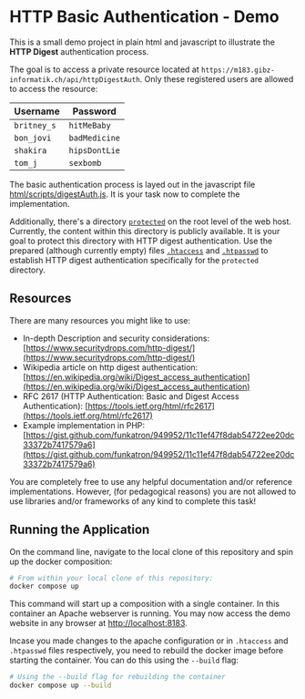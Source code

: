 # HTTP Basic Authentication - Demo

This is a small demo project in plain html and javascript to illustrate the **HTTP Digest** authentication process.

The goal is to access a private resource located at `https://m183.gibz-informatik.ch/api/httpDigestAuth`. Only these registered users are allowed to access the resource:

| Username    | Password      |
| ----------- | ------------- |
| `britney_s` | `hitMeBaby`   |
| `bon_jovi`  | `badMedicine` |
| `shakira`   | `hipsDontLie` |
| `tom_j`     | `sexbomb`     |

The basic authentication process is layed out in the javascript file [html/scripts/digestAuth.js](html/scripts/digestAuth.js). It is your task now to complete the implementation.

Additionally, there's a directory [`protected`](html/protected/) on the root level of the web host. Currently, the content within this directory is publicly available. It is your goal to protect this directory with HTTP digest authentication. Use the prepared (although currently empty) files [`.htaccess`](html/protected/.htaccess) and [`.htpasswd`](html/protected/.htpasswd) to establish HTTP digest authentication specifically for the `protected` directory.

## Resources

There are many resources you might like to use:

- In-depth Description and security considerations: [https://www.securitydrops.com/http-digest/](https://www.securitydrops.com/http-digest/)
- Wikipedia article on http digest authentication: [https://en.wikipedia.org/wiki/Digest_access_authentication](https://en.wikipedia.org/wiki/Digest_access_authentication)
- RFC 2617 (HTTP Authentication: Basic and Digest Access Authentication): [https://tools.ietf.org/html/rfc2617](https://tools.ietf.org/html/rfc2617)
- Example implementation in PHP: [https://gist.github.com/funkatron/949952/11c11ef47f8dab54722ee20dc33372b7417579a6](https://gist.github.com/funkatron/949952/11c11ef47f8dab54722ee20dc33372b7417579a6)

You are completely free to use any helpful documentation and/or reference implementations. However, (for pedagogical reasons) you are not allowed to use libraries and/or frameworks of any kind to complete this task!

## Running the Application

On the command line, navigate to the local clone of this repository and spin up the docker composition:

```bash
# From within your local clone of this repository:
docker compose up
```

This command will start up a composition with a single container. In this container an Apache webserver is running. You may now access the demo website in any browser at [http://localhost:8183](http://localhost:8183).

Incase you made changes to the apache configuration or in `.htaccess` and `.htpasswd` files respectively, you need to rebuild the docker image before starting the container. You can do this using the `--build` flag:

```bash
# Using the --build flag for rebuilding the container
docker compose up --build
```
